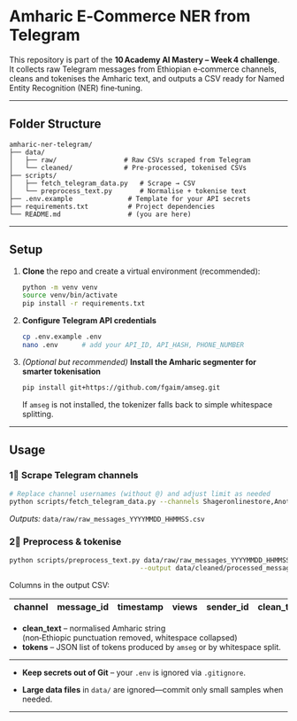 # Amharic E‑Commerce NER from Telegram

This repository is part of the **10 Academy AI Mastery – Week 4 challenge**.  
It collects raw Telegram messages from Ethiopian e‑commerce channels, cleans and tokenises the Amharic text, and outputs a CSV ready for Named Entity Recognition (NER) fine‑tuning.

---

## Folder Structure

```
amharic-ner-telegram/
├── data/
│   ├── raw/                 # Raw CSVs scraped from Telegram
│   └── cleaned/             # Pre‑processed, tokenised CSVs
├── scripts/
│   ├── fetch_telegram_data.py   # Scrape → CSV
│   └── preprocess_text.py       # Normalise + tokenise text
├── .env.example              # Template for your API secrets
├── requirements.txt          # Project dependencies
└── README.md                 # (you are here)
```

---

## Setup

1. **Clone** the repo and create a virtual environment (recommended):
   ```bash
   python -m venv venv
   source venv/bin/activate
   pip install -r requirements.txt
   ```

2. **Configure Telegram API credentials**  
   ```bash
   cp .env.example .env
   nano .env      # add your API_ID, API_HASH, PHONE_NUMBER
   ```

3. *(Optional but recommended)* **Install the Amharic segmenter for smarter tokenisation**  
   ```bash
   pip install git+https://github.com/fgaim/amseg.git
   ```
   If `amseg` is not installed, the tokenizer falls back to simple whitespace splitting.

---

## Usage

### 1⃣  Scrape Telegram channels

```bash
# Replace channel usernames (without @) and adjust limit as needed
python scripts/fetch_telegram_data.py --channels Shageronlinestore,AnotherChannel --limit 800
```
*Outputs:* `data/raw/raw_messages_YYYYMMDD_HHMMSS.csv`

### 2⃣  Preprocess & tokenise

```bash
python scripts/preprocess_text.py data/raw/raw_messages_YYYYMMDD_HHMMSS.csv \
                                 --output data/cleaned/processed_messages.csv
```
Columns in the output CSV:

| channel | message_id | timestamp | views | sender_id | clean_text | tokens |
|---------|------------|-----------|-------|-----------|------------|--------|

- **clean_text** – normalised Amharic string  
  (non‑Ethiopic punctuation removed, whitespace collapsed)  
- **tokens** – JSON list of tokens produced by `amseg` or by whitespace split.

---

* **Keep secrets out of Git** – your `.env` is ignored via `.gitignore`.

* **Large data files** in `data/` are ignored—commit only small samples when needed.

---
